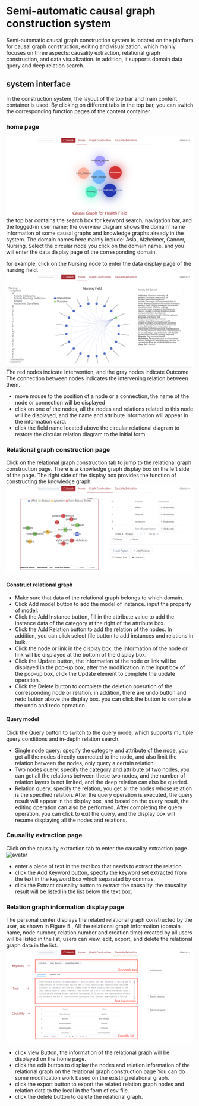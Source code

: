 # Semi-automatic causal graph construction system
Semi-automatic causal graph construction system is located on the platform for causal graph construction, editing and visualization, which mainly focuses on three aspects: causality extraction, relational graph construction, and data visualization. in addition, it supports domain data query and deep relation search.

## system interface
In the construction system, the layout of the top bar and main content container is used. By clicking on different tabs in the top bar, you can switch the corresponding function pages of the content container.

### home page 
![avatar](https://github.com/silenceck/Visualization-of-relation/blob/master/screen/1.png)
the top bar contains the search box for keyword search, navigation bar, and the logged-in user name; the overview diagram shows the domain’ name information of some causal graphs and knowledge graphs already in the system. The domain names here mainly include: Asia, Alzheimer, Cancer, Nursing. Select the circular node you click on the domain name, and you will enter the data display page of the corresponding domain.

for example, click on the Nursing node to enter the data display page of the nursing field.
![avatar](https://github.com/silenceck/Visualization-of-relation/blob/master/screen/2.png)
The red nodes indicate Intervention, and the gray nodes indicate Outcome. The connection between nodes indicates the intervening relation between them.
* move mouse to the position of a node or a connection, the name of the node or connection will be displayed
* click on one of the nodes, all the nodes and relations related to this node will be displayed, and the name and attribute information will appear in the information card.
* click the field name located above the circular relational diagram to restore the circular relation diagram to the initial form.

### Relational graph construction page
Click on the relational graph construction tab to jump to the relational graph construction page. There is a knowledge graph display box on the left side of the page. The right side of the display box provides the function of constructing the knowledge graph.
![avatar](https://github.com/silenceck/Visualization-of-relation/blob/master/screen/3.png)

#### Construct relational graph 
* Make sure that data of the relational graph belongs to which domain.
* Click Add model button to add the model of instance. input the property of model.
* Click the Add Instance button, fill in the attribute value to add the instance data of the category at the right of the attribute box.
* Click the Add Relation button to add the relation of the nodes. In addition, you can click select file button to add instances and relations in bulk.
* Click the node or link in the display box, the information of the node or link will be displayed at the bottom of the display box.
* Click the Update button, the information of the node or link will be displayed in the pop-up box, after the modification in the input box of the pop-up box, click the Update element to complete the update operation.
* Click the Delete button to complete the deletion operation of the corresponding node or relation.
in addition, there are undo button and redo button above the display box. you can click the button to complete the undo and redo opreation.
#### Query model
Click the Query button to switch to the query mode, which supports multiple query conditions and in-depth relation search.
* Single node query: specify the category and attribute of the node, you get all the nodes directly connected to the node, and also limit the relation between the nodes, only query a certain relation.
* Two nodes query: specify the category and attribute of two nodes, you can get all the relations between these two nodes, and the number of relation layers is not limited, and the deep relation can also be queried. 
* Relation query: specify the relation, you get all the nodes whose relation is the specified relation. After the query operation is executed, the query result will appear in the display box, and based on the query result, the editing operation can also be performed. After completing the query operation, you can click to exit the query, and the display box will resume displaying all the nodes and relations.

### Causality extraction page
Click on the causality extraction tab to enter the causality extraction page
![avatar](https://github.com/silenceck/Visualization-of-relation/blob/master/screen/5.png)
* enter a piece of text in the text box that needs to extract the relation.
* click the Add Keyword button, specify the keyword set extracted from the text in the keyword box which separated by commas.
* click the Extract causality button to extract the causality. the causality result will be listed in the list below the text box.

### Relation graph information display page
The personal center displays the related relational graph constructed by the user, as shown in Figure 5 , All the relational graph information (domain name, node number, relation number and creation time) created by all users will be listed in the list, users can view, edit, export, and delete the relational graph data in the list.
![avatar](https://github.com/silenceck/Visualization-of-relation/blob/master/screen/4.png)
* click view Button, the information of the relational graph will be displayed on the home page.
* click the edit button to display the nodes and relation information of the relational graph on the relational graph construction page You can do some modification work based on the existing relational graph.
* click the export button to export the related relation graph nodes and relation data to the local in the form of csv file.
* click the delete button to delete the relational graph.







